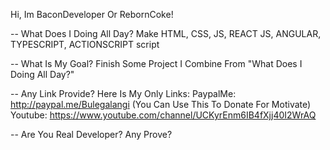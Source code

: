 Hi, Im BaconDeveloper Or RebornCoke!

-- What Does I Doing All Day?
Make HTML, CSS, JS, REACT JS, ANGULAR, TYPESCRIPT, ACTIONSCRIPT script

-- What Is My Goal?
Finish Some Project I Combine From "What Does I Doing All Day?"

-- Any Link Provide?
Here Is My Only Links:
PaypalMe: http://paypal.me/Bulegalangi (You Can Use This To Donate For Motivate)
Youtube: https://www.youtube.com/channel/UCKyrEnm6IB4fXjj40I2WrAQ

-- Are You Real Developer? Any Prove?

